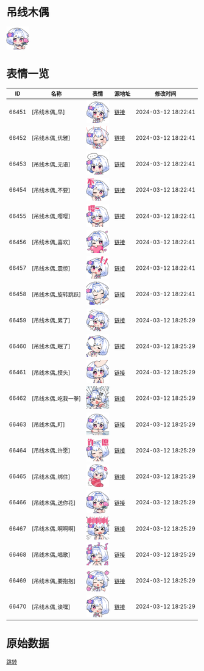 # 吊线木偶

<img src="./cover.png" height="60" alt="cover" />

# 表情一览

|ID|名称|表情|源地址|修改时间|
|----|----|----|----|----|
|66451|[吊线木偶_早]|<img src="./pic/066451_%5B吊线木偶_早%5D.png" height="60" alt="早"/>|[链接](https://i0.hdslb.com/bfs/emote/db37a1f4dc7c3a22ad00ede53234fbb6932fc12f.png)|2024-03-12 18:22:41|
|66452|[吊线木偶_优雅]|<img src="./pic/066452_%5B吊线木偶_优雅%5D.png" height="60" alt="优雅"/>|[链接](https://i0.hdslb.com/bfs/emote/f866e61923f1619780a249a652e057d654d16503.png)|2024-03-12 18:22:41|
|66453|[吊线木偶_无语]|<img src="./pic/066453_%5B吊线木偶_无语%5D.png" height="60" alt="无语"/>|[链接](https://i0.hdslb.com/bfs/emote/87e2d494a44e0760d31db88ec64d0974ec29c71e.png)|2024-03-12 18:22:41|
|66454|[吊线木偶_不要]|<img src="./pic/066454_%5B吊线木偶_不要%5D.png" height="60" alt="不要"/>|[链接](https://i0.hdslb.com/bfs/emote/5315a8946ff5e2c5d97717354e0a2ff0b13c952f.png)|2024-03-12 18:22:41|
|66455|[吊线木偶_嘤嘤]|<img src="./pic/066455_%5B吊线木偶_嘤嘤%5D.png" height="60" alt="嘤嘤"/>|[链接](https://i0.hdslb.com/bfs/emote/296a8e199630418fabd90cbb6bb8386192acb7e2.png)|2024-03-12 18:22:41|
|66456|[吊线木偶_喜欢]|<img src="./pic/066456_%5B吊线木偶_喜欢%5D.png" height="60" alt="喜欢"/>|[链接](https://i0.hdslb.com/bfs/emote/ca222d6395b67e82c549a9d0a927f8918c03dc84.png)|2024-03-12 18:22:41|
|66457|[吊线木偶_震惊]|<img src="./pic/066457_%5B吊线木偶_震惊%5D.png" height="60" alt="震惊"/>|[链接](https://i0.hdslb.com/bfs/emote/87c115a00a96061e0bfaa0b8801e973d2cb97563.png)|2024-03-12 18:22:41|
|66458|[吊线木偶_旋转跳跃]|<img src="./pic/066458_%5B吊线木偶_旋转跳跃%5D.png" height="60" alt="旋转跳跃"/>|[链接](https://i0.hdslb.com/bfs/emote/1caf05710f70b57eaa4fcbab6d76645dd50bd25d.png)|2024-03-12 18:22:41|
|66459|[吊线木偶_累了]|<img src="./pic/066459_%5B吊线木偶_累了%5D.png" height="60" alt="累了"/>|[链接](https://i0.hdslb.com/bfs/emote/8acdbbc0da3b3b15262da9f011f95ad2c47985b7.png)|2024-03-12 18:25:29|
|66460|[吊线木偶_眠了]|<img src="./pic/066460_%5B吊线木偶_眠了%5D.png" height="60" alt="眠了"/>|[链接](https://i0.hdslb.com/bfs/emote/401c3d516153933e091a76f0792d56a90063bbe6.png)|2024-03-12 18:25:29|
|66461|[吊线木偶_摸头]|<img src="./pic/066461_%5B吊线木偶_摸头%5D.png" height="60" alt="摸头"/>|[链接](https://i0.hdslb.com/bfs/emote/6dc70dafaf4fc5ab56718a73c144011f6605a62e.png)|2024-03-12 18:25:29|
|66462|[吊线木偶_吃我一拳]|<img src="./pic/066462_%5B吊线木偶_吃我一拳%5D.png" height="60" alt="吃我一拳"/>|[链接](https://i0.hdslb.com/bfs/emote/eaf9890abb97a0b2b1911431f38b82ac30698824.png)|2024-03-12 18:25:29|
|66463|[吊线木偶_盯]|<img src="./pic/066463_%5B吊线木偶_盯%5D.png" height="60" alt="盯"/>|[链接](https://i0.hdslb.com/bfs/emote/b9006be71860fee03338ed161b9c7b5235d1aef9.png)|2024-03-12 18:25:29|
|66464|[吊线木偶_许愿]|<img src="./pic/066464_%5B吊线木偶_许愿%5D.png" height="60" alt="许愿"/>|[链接](https://i0.hdslb.com/bfs/emote/f5bab420ee8acfef10ae365e919faca70360b335.png)|2024-03-12 18:25:29|
|66465|[吊线木偶_绑住]|<img src="./pic/066465_%5B吊线木偶_绑住%5D.png" height="60" alt="绑住"/>|[链接](https://i0.hdslb.com/bfs/emote/81cfd1f2696c1522058cab0eb3f2cc102f32085f.png)|2024-03-12 18:25:29|
|66466|[吊线木偶_送你花]|<img src="./pic/066466_%5B吊线木偶_送你花%5D.png" height="60" alt="送你花"/>|[链接](https://i0.hdslb.com/bfs/emote/0481d57dfc45f7dfc34436359f87d1bc55942e1f.png)|2024-03-12 18:25:29|
|66467|[吊线木偶_啊啊啊]|<img src="./pic/066467_%5B吊线木偶_啊啊啊%5D.png" height="60" alt="啊啊啊"/>|[链接](https://i0.hdslb.com/bfs/emote/025109134989f31bb69b519ec856529817c04963.png)|2024-03-12 18:25:29|
|66468|[吊线木偶_唱歌]|<img src="./pic/066468_%5B吊线木偶_唱歌%5D.png" height="60" alt="唱歌"/>|[链接](https://i0.hdslb.com/bfs/emote/10b65c24258caf6404150df0544d2bbca432853c.png)|2024-03-12 18:25:29|
|66469|[吊线木偶_要抱抱]|<img src="./pic/066469_%5B吊线木偶_要抱抱%5D.png" height="60" alt="要抱抱"/>|[链接](https://i0.hdslb.com/bfs/emote/f61d0d80fdbc8c52477af8c9cce1d3704f5c9699.png)|2024-03-12 18:25:29|
|66470|[吊线木偶_诶嘿]|<img src="./pic/066470_%5B吊线木偶_诶嘿%5D.png" height="60" alt="诶嘿"/>|[链接](https://i0.hdslb.com/bfs/emote/006af84e83bb04d14e5fd31879e16277409f92a7.png)|2024-03-12 18:25:29|

# 原始数据

[跳转](./raw.json)

